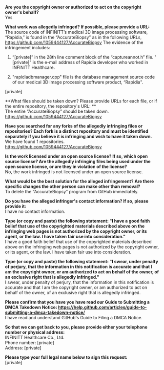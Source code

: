 **Are you the copyright owner or authorized to act on the copyright owner's behalf?**  
Yes  

**What work was allegedly infringed? If possible, please provide a URL:**  
The source code of INFINITT’s medical 3D image processing software, “Rapidia,” is found in the “AccurateBiopsy” as in the following URLs,
https://github.com/1059444127/AccurateBiopsy
The evidence of the infringement includes:  
 
 1. “[private]” in the 28th line comment block of the “captureannot.h” file. "[private]" is the e-mail address of Rapidia developer who worked in INFINITT Healthcare.  
 
 2. "rapidiadbmanager.cpp" file is the database management source code of our medical 3D image processing software product, “Rapidia".  
 
[private]  

**What files should be taken down? Please provide URLs for each file, or if the entire repository, the repository's URL: **  
The entire “AccurateBiopsy” should be taken down.  
https://github.com/1059444127/AccurateBiopsy  

**Have you searched for any forks of the allegedly infringing files or repositories? Each fork is a distinct repository and must be identified separately if you believe it is infringing and wish to have it taken down.**  
We have found 1 repositories.  
https://github.com/1059444127/AccurateBiopsy  

**Is the work licensed under an open source license? If so, which open source license? Are the allegedly infringing files being used under the open source license, or are they in violation of the license?**  
No, the work infringed is not licensed under an open source license.  

**What would be the best solution for the alleged infringement? Are there specific changes the other person can make other than removal?**  
To delete the “AccurateBiopsy” program from GitHub immediately.  

**Do you have the alleged infringer's contact information? If so, please provide it:**  
I have no contact information.  

**Type (or copy and paste) the following statement: "I have a good faith belief that use of the copyrighted materials described above on the infringing web pages is not authorized by the copyright owner, or its agent, or the law. I have taken fair use into consideration."**  
I have a good faith belief that use of the copyrighted materials described above on the infringing web pages is not authorized by the copyright owner, or its agent, or the law. I have taken fair use into consideration.

**Type (or copy and paste) the following statement: "I swear, under penalty of perjury, that the information in this notification is accurate and that I am the copyright owner, or am authorized to act on behalf of the owner, of an exclusive right that is allegedly infringed."**  
I swear, under penalty of perjury, that the information in this notification is accurate and that I am the copyright owner, or am authorized to act on behalf of the owner, of an exclusive right that is allegedly infringed.

**Please confirm that you have you have read our Guide to Submitting a DMCA Takedown Notice: https://help.github.com/articles/guide-to-submitting-a-dmca-takedown-notice/**  
I have read and understand GitHub's Guide to Filing a DMCA Notice.  

**So that we can get back to you, please provide either your telephone number or physical address:**  
INFINITT Healthcare Co., Ltd.  
Phone number: [private]  
Address: [private]  

**Please type your full legal name below to sign this request:**  
[private]
